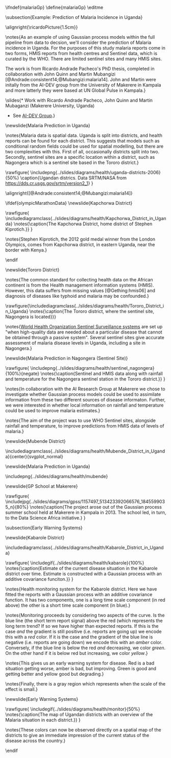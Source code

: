 \ifndef{malariaGp}
\define{malariaGp}
\editme

\subsection{Example: Prediction of Malaria Incidence in Uganda}

\alignright{\ricardoPicture{1.5cm}}

\notes{As an example of using Gaussian process models within the full pipeline from data to decsion, we'll consider the prediction of Malaria incidence in Uganda. For the purposes of this study malaria reports come in two forms, HMIS reports from health centres and Sentinel data, which is curated by the WHO. There are limited sentinel sites and many HMIS sites.

The work is from Ricardo Andrade Pacheco's PhD thesis, completed in collaboration with John Quinn and Martin Mubangizi [@Andrade:consistent14;@Mubangizi:malaria14]. John and Martin were initally from the AI-DEV group from the University of Makerere in Kampala and more latterly they were based at UN Global Pulse in Kampala.}

\slides{* Work with Ricardo Andrade Pacheco, John Quinn and Martin Mubaganzi (Makerere University, Uganda)
* See [AI-DEV Group](http://air.ug/research.html).}

\newslide{Malaria Prediction in Uganda}

\notes{Malaria data is spatial data. Uganda is split into districts, and health reports can be found for each district. This suggests that models such as conditional random fields could be used for spatial modelling, but there are two complexities with this. First of all, occasionally districts split into two. Secondly, sentinel sites are a specific location within a district, such as Nagongera which is a sentinel site based in the Tororo district.}

\rawfigure{
\includepng{../slides/diagrams/health/uganda-districts-2006}{50%}
\caption{Ugandan districs. Data SRTM/NASA from <https://dds.cr.usgs.gov/srtm/version2_1>}
}

\alignright{[@Andrade:consistent14;@Mubangizi:malaria14]}


\ifdef{olympicMarathonData}
\newslide{Kapchorwa District}

\rawfigure{
\includediagramclass{../slides/diagrams/health/Kapchorwa_District_in_Uganda}
\notes{\caption{The Kapchorwa District, home district of Stephen Kiprotich.}}
}

\notes{Stephen Kiprotich, the 2012 gold medal winner from the London Olympics, comes from Kapchorwa district, in eastern Uganda, near the border with Kenya.}

\endif

\newslide{Tororo District}

\notes{The common standard for collecting health data on the African continent is from the Health management information systems (HMIS). However, this data suffers from missing values [@Gething:hmis06] and diagnosis of diseases like typhoid and malaria may be confounded.}

\rawfigure{\includediagramclass{../slides/diagrams/health/Tororo_District_in_Uganda}
\notes{\caption{The Tororo district, where the sentinel site, Nagongera is located}}}

\notes{[World Health Organization Sentinel Surveillance systems](https://www.who.int/immunization/monitoring_surveillance/burden/vpd/surveillance_type/sentinel/en/) are set up "when high-quality data are needed about a particular disease that cannot be obtained through a passive system". Several sentinel sites give accurate assessment of malaria disease levels in Uganda, including a site in Nagongera.}

\newslide{Malaria Prediction in Nagongera (Sentinel Site)}

\rawfigure{
\includepng{../slides/diagrams/health/sentinel_nagongera}{100%}{negate}
\notes{\caption{Sentinel and HMIS data along with rainfall and temperature for the Nagongera sentinel station in the Tororo district.}}
}

\notes{In collaboration with the AI Research Group at Makerere we chose to investigate whether Gaussian process models could be used to assimilate information from these two different sources of disease informaton. Further, we were interested in whether local information on rainfall and temperature could be used to improve malaria estimates.}

\notes{The aim of the project was to use WHO Sentinel sites, alongside rainfall and temperature, to improve predictions from HMIS data of levels of malaria.}

\newslide{Mubende District}

\includediagramclass{../slides/diagrams/health/Mubende_District_in_Uganda}{center}{svgplot_normal}

\newslide{Malaria Prediction in Uganda}

\includepng{../slides/diagrams/health/mubende}

\newslide{GP School at Makerere}

\rawfigure{
\includejpg{../slides/diagrams/gpss/1157497_513423392066576_1845599035_n}{80%}
\notes{\caption{The project arose out of the Gaussian process summer school held at Makerere in Kampala in 2013. The school led, in turn, to the Data Science Africa initiative.}
}

\subsection{Early Warning Systems}

\newslide{Kabarole District}

\includediagramclass{../slides/diagrams/health/Kabarole_District_in_Uganda}

\rawfigure{
\includegif{../slides/diagrams/health/kabarole}{100%}
\notes{\caption{Estimate of the current disease situation in the Kabarole district over time. Estimate is constructed with a Gaussian process with an additive covariance funciton.}}
}

\notes{Health monitoring system for the Kabarole district. Here we have fitted the reports with a Gaussian process with an additive covariance function. It has two components, one is a long time scale component (in red above) the other is a short time scale component (in blue).}

\notes{Monitoring proceeds by considering two aspects of the curve. Is the blue line (the short term report signal) above the red (which represents the long term trend? If so we have higher than expected reports. If this is the case *and* the gradient is still positive (i.e. reports are going up) we encode this with a *red* color. If it is the case and the gradient of the blue line is negative (i.e. reports are going down) we encode this with an *amber* color. Conversely, if the blue line is below the red *and* decreasing, we color *green*. On the other hand if it is below red but increasing, we color *yellow*.}

\notes{This gives us an early warning system for disease. Red is a bad situation getting worse, amber is bad, but improving. Green is good and getting better and yellow good but degrading.}

\notes{Finally, there is a gray region which represents when the scale of the effect is small.}

\newslide{Early Warning Systems}

\rawfigure{
\includegif{../slides/diagrams/health/monitor}{50%}
\notes{\caption{The map of Ugandan districts with an overview of the Malaria situation in each district.}}
}

\notes{These colors can now be observed directly on a spatial map of the districts to give an immediate impression of the current status of the disease across the country.}

\endif
